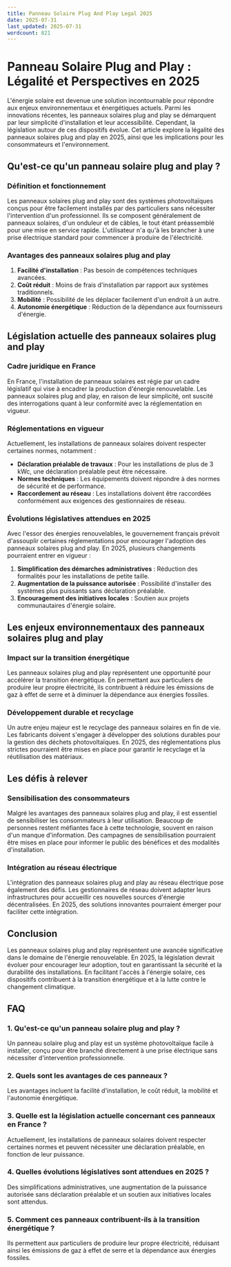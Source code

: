 ```yaml
---
title: Panneau Solaire Plug And Play Legal 2025
date: 2025-07-31
last_updated: 2025-07-31
wordcount: 821
---
```


# Panneau Solaire Plug and Play : Légalité et Perspectives en 2025

L'énergie solaire est devenue une solution incontournable pour répondre aux enjeux environnementaux et énergétiques actuels. Parmi les innovations récentes, les panneaux solaires plug and play se démarquent par leur simplicité d'installation et leur accessibilité. Cependant, la législation autour de ces dispositifs évolue. Cet article explore la légalité des panneaux solaires plug and play en 2025, ainsi que les implications pour les consommateurs et l'environnement.

## Qu'est-ce qu'un panneau solaire plug and play ?

### Définition et fonctionnement

Les panneaux solaires plug and play sont des systèmes photovoltaïques conçus pour être facilement installés par des particuliers sans nécessiter l'intervention d'un professionnel. Ils se composent généralement de panneaux solaires, d'un onduleur et de câbles, le tout étant préassemblé pour une mise en service rapide. L'utilisateur n'a qu'à les brancher à une prise électrique standard pour commencer à produire de l'électricité.

### Avantages des panneaux solaires plug and play

1. **Facilité d'installation** : Pas besoin de compétences techniques avancées.
2. **Coût réduit** : Moins de frais d'installation par rapport aux systèmes traditionnels.
3. **Mobilité** : Possibilité de les déplacer facilement d'un endroit à un autre.
4. **Autonomie énergétique** : Réduction de la dépendance aux fournisseurs d'énergie.

## Législation actuelle des panneaux solaires plug and play

### Cadre juridique en France

En France, l'installation de panneaux solaires est régie par un cadre législatif qui vise à encadrer la production d'énergie renouvelable. Les panneaux solaires plug and play, en raison de leur simplicité, ont suscité des interrogations quant à leur conformité avec la réglementation en vigueur.

### Réglementations en vigueur

Actuellement, les installations de panneaux solaires doivent respecter certaines normes, notamment :

- **Déclaration préalable de travaux** : Pour les installations de plus de 3 kWc, une déclaration préalable peut être nécessaire.
- **Normes techniques** : Les équipements doivent répondre à des normes de sécurité et de performance.
- **Raccordement au réseau** : Les installations doivent être raccordées conformément aux exigences des gestionnaires de réseau.

### Évolutions législatives attendues en 2025

Avec l'essor des énergies renouvelables, le gouvernement français prévoit d'assouplir certaines réglementations pour encourager l'adoption des panneaux solaires plug and play. En 2025, plusieurs changements pourraient entrer en vigueur :

1. **Simplification des démarches administratives** : Réduction des formalités pour les installations de petite taille.
2. **Augmentation de la puissance autorisée** : Possibilité d'installer des systèmes plus puissants sans déclaration préalable.
3. **Encouragement des initiatives locales** : Soutien aux projets communautaires d'énergie solaire.

## Les enjeux environnementaux des panneaux solaires plug and play

### Impact sur la transition énergétique

Les panneaux solaires plug and play représentent une opportunité pour accélérer la transition énergétique. En permettant aux particuliers de produire leur propre électricité, ils contribuent à réduire les émissions de gaz à effet de serre et à diminuer la dépendance aux énergies fossiles.

### Développement durable et recyclage

Un autre enjeu majeur est le recyclage des panneaux solaires en fin de vie. Les fabricants doivent s'engager à développer des solutions durables pour la gestion des déchets photovoltaïques. En 2025, des réglementations plus strictes pourraient être mises en place pour garantir le recyclage et la réutilisation des matériaux.

## Les défis à relever

### Sensibilisation des consommateurs

Malgré les avantages des panneaux solaires plug and play, il est essentiel de sensibiliser les consommateurs à leur utilisation. Beaucoup de personnes restent méfiantes face à cette technologie, souvent en raison d'un manque d'information. Des campagnes de sensibilisation pourraient être mises en place pour informer le public des bénéfices et des modalités d'installation.

### Intégration au réseau électrique

L'intégration des panneaux solaires plug and play au réseau électrique pose également des défis. Les gestionnaires de réseau doivent adapter leurs infrastructures pour accueillir ces nouvelles sources d'énergie décentralisées. En 2025, des solutions innovantes pourraient émerger pour faciliter cette intégration.

## Conclusion

Les panneaux solaires plug and play représentent une avancée significative dans le domaine de l'énergie renouvelable. En 2025, la législation devrait évoluer pour encourager leur adoption, tout en garantissant la sécurité et la durabilité des installations. En facilitant l'accès à l'énergie solaire, ces dispositifs contribuent à la transition énergétique et à la lutte contre le changement climatique. 

## FAQ

### 1. Qu'est-ce qu'un panneau solaire plug and play ?

Un panneau solaire plug and play est un système photovoltaïque facile à installer, conçu pour être branché directement à une prise électrique sans nécessiter d'intervention professionnelle.

### 2. Quels sont les avantages de ces panneaux ?

Les avantages incluent la facilité d'installation, le coût réduit, la mobilité et l'autonomie énergétique.

### 3. Quelle est la législation actuelle concernant ces panneaux en France ?

Actuellement, les installations de panneaux solaires doivent respecter certaines normes et peuvent nécessiter une déclaration préalable, en fonction de leur puissance.

### 4. Quelles évolutions législatives sont attendues en 2025 ?

Des simplifications administratives, une augmentation de la puissance autorisée sans déclaration préalable et un soutien aux initiatives locales sont attendus.

### 5. Comment ces panneaux contribuent-ils à la transition énergétique ?

Ils permettent aux particuliers de produire leur propre électricité, réduisant ainsi les émissions de gaz à effet de serre et la dépendance aux énergies fossiles.
